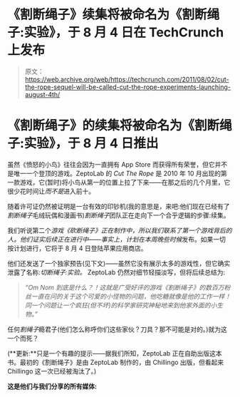 # 《割断绳子》续集将被命名为《割断绳子:实验》，于 8 月 4 日在 TechCrunch 上发布

> 原文：<https://web.archive.org/web/https://techcrunch.com/2011/08/02/cut-the-rope-sequel-will-be-called-cut-the-rope-experiments-launching-august-4th/>

# 《割断绳子》的续集将被命名为《割断绳子:实验》，于 8 月 4 日推出

虽然《愤怒的小鸟》往往会因为一直拥有 App Store 而获得所有荣誉，但它并不是唯一一个登顶的游戏。ZeptoLab 的 *Cut The Rope* 是 2010 年 10 月出现的第一款游戏，它(暂时)将小鸟从第一的位置上拉了下来——在那之后的几个月里，它很少花时间让*而不是*进入前十。

随着许可证仍然被证明是一台有效的印钞机(我的意思是，来吧:他们现在已经有了*割断绳子*毛绒玩偶和漫画书)*割断绳子*团队正在走向下一个合乎逻辑的步骤:续集。

我们听说第二个*游戏《砍断绳子》*正在制作中，所以我们联系了第一个游戏背后的人。他们证实后续正在进行中——事实上，计划在本周*晚些时候*发布。如果一切按计划进行，它将于 8 月 4 日登陆苹果应用商店。

他们还发送了一个独家预告(见下文)——虽然它没有展示太多的游戏性，但它确实泄露了名称:*切断绳子:实验。* ZeptoLab 仍然对细节轻描淡写，但将后续总结为:

> *“Om Nom 到底是什么？！这就是广受好评的游戏《割断绳子》的数百万粉丝一直在问的关于这个可爱的小怪物的问题，他吃糖就像是他的工作一样！同一个问题让一个疯狂(但不坏)的科学家研究神秘地来到他家外面的小生物。”*

任何*割绳子*瘾君子(他们怎么称呼你们这些家伙？刀具？那不可能是对的。)就为这一个而死？

(**更新:**只是一个有趣的提示——据我们所知，ZeptoLab 正在自助出版这本书。最初的《割断绳子》是由 ZeptoLab 制作的，由 Chillingo 出版，但看起来 Chillingo 这一次已经被淘汰了。)

**这是他们与我们分享的所有媒体:**